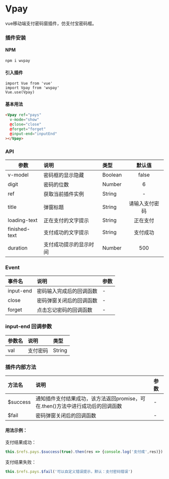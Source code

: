 # Vpay
vue移动端支付密码窗插件，仿支付宝密码框。

### 插件安装
#### NPM
```
npm i wvpay
```
#### 引入插件
```
import Vue from 'vue'
import Vpay from 'wvpay'
Vue.use(Vpay)
```
#### 基本用法
```html 
<Vpay ref="pays"
  v-mode="show"
  @close="close"
  @forget="forget"
  @input-end="inputEnd"
></Vpay>
```
### API
| 参数 | 说明 |  类型 | 默认值 |
| - | :- |  :- | :-: |
| v-model | 密码框的显示隐藏 | Boolean | false | 
| digit | 密码的位数| Number | 6 |
| ref | 获取当前插件实例 | String | - |
| title | 弹窗标题 | String | 请输入支付密码 |
| loading-text | 正在支付的文字提示 | String | 正在支付 |
| finished-text | 支付成功的文字提示 | String | 支付成功 |
| duration | 支付成功提示的显示时间 | Number | 500 |

### Event 

| 事件名 | 说明 | 参数 |  
| :- | :- | :- |
| input-end | 密码输入完成后的回调函数 | - |
| close | 密码弹窗关闭后的回调函数 | - |
| forget | 点击忘记密码的回调函数 | - |
### input-end 回调参数
| 参数名 | 说明 | 类型 |
| - | :- | :- |
| val | 支付密码 | String |

### 插件内部方法  
| 方法名 | 说明 | 参数 |  
| :- | :- | :- |
| $success | 通知插件支付结果成功，该方法返回promise，可在.then()方法中进行成功后的回调函数 | - |
| $fail| 密码弹窗关闭后的回调函数 | - |  

#### 用法示例：  
支付结果成功：  
```js
this.$refs.pays.$success(true).then(res => {console.log('支付成',res)})
```
支付结果失败：  
```js  
this.$refs.pays.$fail('可以自定义错误提示，默认：支付密码错误')  
```  